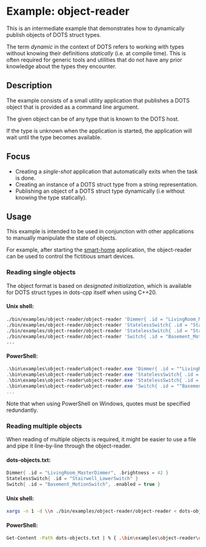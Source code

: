 # Example: object-reader

This is an intermediate example that demonstrates how to dynamically publish objects of DOTS struct types.

The term *dynamic* in the context of DOTS refers to working with types without knowing their definitions *statically* (i.e. at compile time). This is often required for generic tools and utilities that do not have any prior knowledge about the types they encounter.

## Description

The example consists of a small utility application that publishes a DOTS object that is provided as a command line argument.

The given object can be of any type that is known to the DOTS host.

If the type is unknown when the application is started, the application will wait until the type becomes available.

## Focus

* Creating a *single-shot* application that automatically exits when the task is done.
* Creating an instance of a DOTS struct type from a string representation.
* Publishing an object of a DOTS struct type dynamically (i.e without knowing the type statically).

## Usage

This example is intended to be used in conjunction with other applications to manually manipulate the state of objects.

For example, after starting the [smart-home](../smart-home/README.md) application, the object-reader can be used to control the fictitious smart devices.

### Reading single objects

The object format is based on *designated initialization*, which is available for DOTS struct types in dots-cpp itself when using C++20.

#### Unix shell:

```sh
./bin/examples/object-reader/object-reader 'Dimmer{ .id = "LivingRoom_MasterDimmer", .brightness = 42 }'
./bin/examples/object-reader/object-reader 'StatelessSwitch{ .id = "Stairwell_LowerSwitch" }'
./bin/examples/object-reader/object-reader 'StatelessSwitch{ .id = "Stairwell_UpperSwitch" }'
./bin/examples/object-reader/object-reader 'Switch{ .id = "Basement_MotionSwitch", .enabled = true }'
...
```

#### PowerShell:

```powershell
.\bin\examples\object-reader\object-reader.exe 'Dimmer{ .id = ""LivingRoom_MasterDimmer"", .brightness = 42 }'
.\bin\examples\object-reader\object-reader.exe 'StatelessSwitch{ .id = ""Stairwell_LowerSwitch"" }'
.\bin\examples\object-reader\object-reader.exe 'StatelessSwitch{ .id = ""Stairwell_UpperSwitch"" }'
.\bin\examples\object-reader\object-reader.exe 'Switch{ .id = ""Basement_MotionSwitch"", .enabled = true }'
...
```

Note that when using PowerShell on Windows, quotes must be specified redundantly.

### Reading multiple objects

When reading of multiple objects is required, it might be easier to use a file and pipe it line-by-line through the object-reader.

#### dots-objects.txt:
```cpp
Dimmer{ .id = "LivingRoom_MasterDimmer", .brightness = 42 }
StatelessSwitch{ .id = "Stairwell_LowerSwitch" }
Switch{ .id = "Basement_MotionSwitch", .enabled = true }
```

#### Unix shell:

```sh
xargs -n 1 -d \\n ./bin/examples/object-reader/object-reader < dots-objects.txt
```

#### PowerShell:

```sh
Get-Content -Path dots-objects.txt | % { .\bin\examples\object-reader\object-reader.exe $_ }
```
